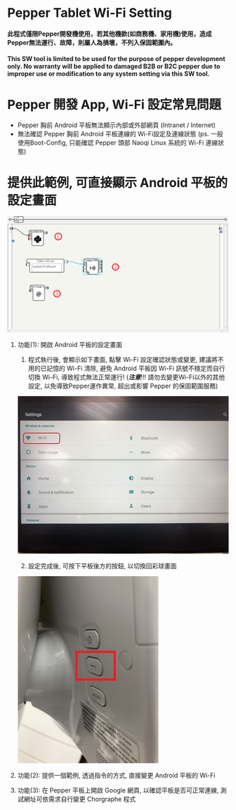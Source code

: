 # Pepper Tablet Wi-Fi Setting

#### 此程式僅限Pepper開發機使用，若其他機款(如商務機、家用機)使用，造成Pepper無法運行、故障，則屬人為損壞，不列入保固範圍內。
#### This SW tool is limited to be used for the purpose of pepper development only. No warranty will be applied to damaged B2B or B2C pepper due to improper use or modification to any system setting via this SW tool. 

# Pepper 開發 App,  Wi-Fi 設定常見問題
* Pepper 胸前 Android 平板無法顯示內部或外部網頁 (Intranet / Internet)
* 無法確認 Pepper 胸前 Android 平板連線的 Wi-Fi設定及連線狀態 (ps. 一般使用Boot-Config, 只能確認 Pepper 頭部 Naoqi Linux 系統的 Wi-Fi 連線狀態)

# 提供此範例, 可直接顯示 Android 平板的設定畫面 
![image](https://github.com/PepperClass/PepperRobotCoding/blob/master/02_App%20%E6%87%89%E7%94%A8%E9%96%8B%E7%99%BC%E8%88%87%E5%AF%A6%E4%BD%9C/11_PepperTabletWifi/001.png)

1. 功能(1): 開啟 Android 平板的設定畫面
   1. 程式執行後, 會顯示如下畫面, 點擊 Wi-Fi 設定確認狀態或變更, 建議將不用的已記憶的 Wi-Fi 清除, 避免 Android 平板因 Wi-Fi 訊號不穩定而自行切換 Wi-Fi, 導致程式無法正常運行! (***注意***!!! 請勿去變更Wi-Fi以外的其他設定, 以免導致Pepper運作異常, 超出或影響 Pepper 的保固範圍服務)
   
   ![image](https://github.com/PepperClass/PepperRobotCoding/blob/master/02_App%20%E6%87%89%E7%94%A8%E9%96%8B%E7%99%BC%E8%88%87%E5%AF%A6%E4%BD%9C/11_PepperTabletWifi/002.jpg)
   
   2. 設定完成後, 可按下平板後方的按鈕, 以切換回彩球畫面
   
   ![image](https://github.com/PepperClass/PepperRobotCoding/blob/master/02_App%20%E6%87%89%E7%94%A8%E9%96%8B%E7%99%BC%E8%88%87%E5%AF%A6%E4%BD%9C/11_PepperTabletWifi/003.jpg)

1. 功能(2): 提供一個範例, 透過指令的方式, 直接變更 Android 平板的 Wi-Fi

1. 功能(3): 在 Pepper 平板上開啟 Google 網頁, 以確認平板是否可正常連線, 測試網址可依需求自行變更 Chorgraphe 程式

